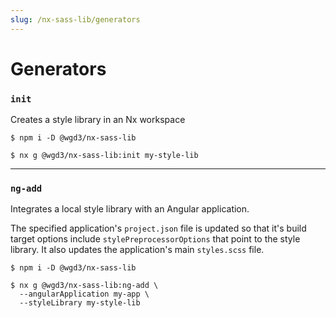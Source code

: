 ```yaml
---
slug: /nx-sass-lib/generators
---
```


# Generators

### ```init```

Creates a style library in an Nx workspace

```shell
$ npm i -D @wgd3/nx-sass-lib

$ nx g @wgd3/nx-sass-lib:init my-style-lib
```

---

### ```ng-add```

Integrates a local style library with an Angular application. 

The specified application's `project.json` file is updated so that it's build target options include `stylePreprocessorOptions` that point to the style library. It also updates the application's main `styles.scss` file.

```shell
$ npm i -D @wgd3/nx-sass-lib

$ nx g @wgd3/nx-sass-lib:ng-add \
  --angularApplication my-app \
  --styleLibrary my-style-lib
```